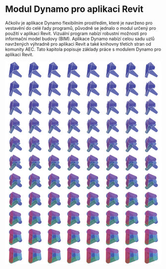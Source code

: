 # Modul Dynamo pro aplikaci Revit

Ačkoliv je aplikace Dynamo flexibilním prostředím, které je navrženo pro vestavění do celé řady programů, původně se jednalo o modul určený pro použití v aplikaci Revit. Vizuální program nabízí robustní možnosti pro informační model budovy (BIM). Aplikace Dynamo nabízí celou sadu uzlů navržených výhradně pro aplikaci Revit a také knihovny třetích stran od komunity AEC. Tato kapitola popisuje základy práce s modulem Dynamo pro aplikaci Revit.

![](./images/DynamoforRevit-01.jpg)
